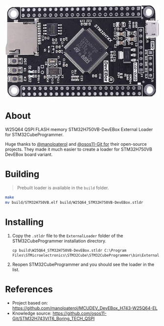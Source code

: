 
![W25Q64_STM32H750VB-DevEBox board](docs/W25Q64_STM32H750VB-DevEBox.jpg)

# About

W25Q64 QSPI FLASH memory STM32H750VB-DevEBox External Loader for STM32CubeProgrammer.

Huge thanks to [@manoloaterol](https://github.com/manoloaterol) and 
[@osos11-Git for](https://github.com/osos11-Git) their open-source projects.
They made it much easier to create a loader for STM32H750VB DevEBox board variant.

# Building

> Prebuilt loader is available in the `build` folder.

```bash
make
mv build/STM32H750VB.elf build/W25Q64_STM32H750VB-DevEBox.stldr
```

# Installing

1. Copy the `.stldr` file to the `ExternalLoader` folder of the STM32CubeProgrammer installation directory.

    ```
    cp build\W25Q64_STM32H750VB-DevEBox.stldr C:\Program Files\STMicroelectronics\STM32Cube\STM32CubeProgrammer\bin\ExternalLoader\
    ```

2. Reopen STM32CubeProgrammer and you should see the loader in the list.

# References

- Project based on: <https://github.com/manoloaterol/MCUDEV_DevEBox_H743-W25Q64-EL>
- Knowledge source: <https://github.com/osos11-Git/STM32H743VIT6_Boring_TECH_QSPI>
